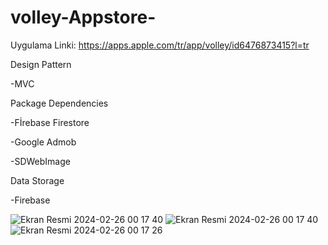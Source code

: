 # volley-Appstore-

Uygulama Linki: https://apps.apple.com/tr/app/volley/id6476873415?l=tr

Design Pattern

-MVC

Package Dependencies

-Fİrebase Firestore

-Google Admob

-SDWebImage

Data Storage

-Firebase

![Ekran Resmi 2024-02-26 00 17 40](https://github.com/necipfazilgocer/volley-Appstore-/assets/114177524/6b395993-8fa3-4b6f-aab3-c19ab2f42ac0)
![Ekran Resmi 2024-02-26 00 17 40](https://github.com/necipfazilgocer/volley-Appstore-/assets/114177524/9619d217-6eea-49ad-bd75-a1fb413fa38e)
![Ekran Resmi 2024-02-26 00 17 26](https://github.com/necipfazilgocer/volley-Appstore-/assets/114177524/934867d9-ca00-4603-a650-dc91688ee005)
